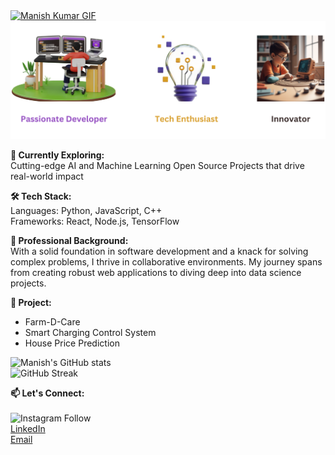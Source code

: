 <a href="https://github.com/manishkumar632/manishkumar632/blob/main/Hello%2C%20I%E2%80%99m%20Manish%20Kumar.gif" class="no-click">
    <img src="https://github.com/manishkumar632/manishkumar632/blob/main/Hello%2C%20I%E2%80%99m%20Manish%20Kumar.gif" alt="Manish Kumar GIF">
</a><br>
<a href="https://github.com/manishkumar632/manishkumar632/blob/main/TechEnthusiast.svg" class="no-click">
    <img src="https://github.com/manishkumar632/manishkumar632/blob/main/TechEnthusiast.svg" alt="Tech Enthusiast">
</a><br>

<script>
    document.querySelectorAll('a.no-click').forEach(function(element) {
        element.addEventListener('click', function(event) {
            event.preventDefault();
        });
    });
</script>


<b>🔭 Currently Exploring:</b><br>
Cutting-edge AI and Machine Learning
Open Source Projects that drive real-world impact

<b>🛠️ Tech Stack:</b><br>
Languages: Python, JavaScript, C++<br>
Frameworks: React, Node.js, TensorFlow<br>

<b>💼 Professional Background:</b><br>
With a solid foundation in software development and a knack for solving complex problems, I thrive in collaborative
environments. My journey spans from creating robust web applications to diving deep into data science projects.

<b>🌟 Project:</b><br>
<ul>
  <li>Farm-D-Care</li>
  <li>Smart Charging Control System</li>
  <li>House Price Prediction</li>
</ul>

![Manish's GitHub
stats](https://github-readme-stats.vercel.app/api?username=manishkumar632&show_icons=true&theme=radical)<br>
![GitHub Streak](https://github-readme-streak-stats.herokuapp.com/?user=manishkumar632&theme=dark)<br>



<b>📫 Let's Connect:</b><br><br>
![Instagram
Follow](https://img.shields.io/badge/Follow%20me%20on-Instagram-E4405F?style=social&logo=instagram&link=https://instagram.com/manishx404/)<br>
[LinkedIn](https://www.linkedin.com/in/manishkumar632/)<br>
[Email](manishmu632@gmail.com)
<br><br>
